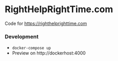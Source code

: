 # RightHelpRightTime.com

Code for https://righthelprighttime.com

### Development

* `docker-compose up`
* Preview on http://dockerhost:4000
